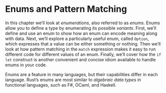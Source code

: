 # Enums and Pattern Matching

In this chapter we’ll look at _enumerations_, also referred to as _enums_.
Enums allow you to define a type by enumerating its possible _variants_. First,
we’ll define and use an enum to show how an enum can encode meaning along with
data. Next, we’ll explore a particularly useful enum, called `Option`, which
expresses that a value can be either something or nothing. Then we’ll look at
how pattern matching in the `match` expression makes it easy to run different
code for different values of an enum. Finally, we’ll cover how the `if let`
construct is another convenient and concise idiom available to handle enums in
your code.

Enums are a feature in many languages, but their capabilities differ in each
language. Rust’s enums are most similar to _algebraic data types_ in functional
languages, such as F#, OCaml, and Haskell.
